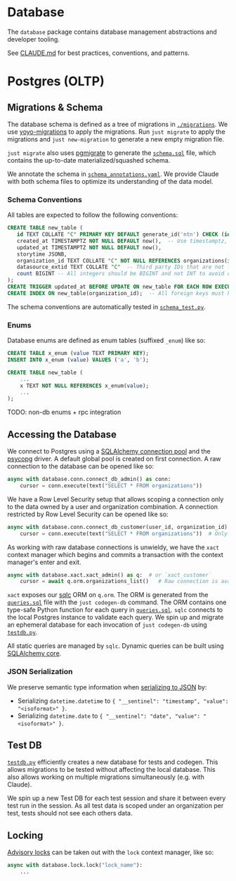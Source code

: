 # Database

The `database` package contains database management abstractions and developer tooling.

See [CLAUDE.md](./CLAUDE.md) for best practices, conventions, and patterns.

# Postgres (OLTP)

## Migrations & Schema

The database schema is defined as a tree of migrations in [`./migrations`](./migrations). We use [yoyo-migrations](https://sr.ht/~olly/yoyo/) to apply the migrations. Run `just migrate` to apply the migrations and `just new-migration` to generate a new empty migration file.

`just migrate` also uses [pgmigrate](https://github.com/peterldowns/pgmigrate) to generate the [`schema.sql`](./schema.sql) file, which contains the up-to-date materialized/squashed schema.

We annotate the schema in [`schema_annotations.yaml`](./schema_annotations.yaml). We provide Claude with both schema files to optimize its understanding of the data model.

### Schema Conventions

All tables are expected to follow the following conventions:

```sql
CREATE TABLE new_table (
   id TEXT COLLATE "C" PRIMARY KEY DEFAULT generate_id('ntn') CHECK (id LIKE 'ntn_%'),  -- Collate C text primary keys generated from the `generate_id` function.
   created_at TIMESTAMPTZ NOT NULL DEFAULT now(),  -- Use timestamptz, not timestamp. Always have created_at, updated_at, and storytime.
   updated_at TIMESTAMPTZ NOT NULL DEFAULT now(),
   storytime JSONB,
   organization_id TEXT COLLATE "C" NOT NULL REFERENCES organizations(id) ON DELETE CASCADE,  -- Scope data to organizations.
   datasource_extid TEXT COLLATE "C"  -- Third party IDs that are not foreign key should be named `*_extid` instead of `_id`.
   count BIGINT -- All integers should be BIGINT and not INT to avoid overflows.
);
CREATE TRIGGER updated_at BEFORE UPDATE ON new_table FOR EACH ROW EXECUTE PROCEDURE updated_at();  -- Update updated_at via trigger.
CREATE INDEX ON new_table(organization_id);  -- All foreign keys must have an index.
```

The schema conventions are automatically tested in [`schema_test.py`](./schema_test.py).

### Enums

Database enums are defined as enum tables (suffixed `_enum`) like so:

```sql
CREATE TABLE x_enum (value TEXT PRIMARY KEY);
INSERT INTO x_enum (value) VALUES ('a', 'b');

CREATE TABLE new_table (
    ...
    x TEXT NOT NULL REFERENCES x_enum(value);
    ...
);
```

TODO: non-db enums + rpc integration

## Accessing the Database

We connect to Postgres using a [SQLAlchemy connection pool](./conn.py) and the [psycopg](https://github.com/psycopg/psycopg) driver. A default global pool is created on first connection. A raw connection to the database can be opened like so:

```python
async with database.conn.connect_db_admin() as conn:
    cursor = conn.execute(text("SELECT * FROM organizations"))
```

We have a Row Level Security setup that allows scoping a connection only to the data owned by a user and organization combination. A connection restricted by Row Level Security can be opened like so:

```python
async with database.conn.connect_db_customer(user_id, organization_id) as conn:
    cursor = conn.execute(text("SELECT * FROM organizations"))  # Only returns the active organization.
```

As working with raw database connections is unwieldy, we have the `xact` context manager which begins and commits a transaction with the context manager's enter and exit.

```python
async with database.xact.xact_admin() as q:  # or `xact_customer`
    cursor = await q.orm.organizations_list()   # Raw connection is available on `q.conn`, but use is discouraged.
```

`xact` exposes our [sqlc](https://sqlc.dev/) ORM on `q.orm`. The ORM is generated from the [`queries.sql`](./queries.sql) file with the `just codegen-db` command. The ORM contains one type-safe Python function for each query in [`queries.sql`](./queries.sql). `sqlc` connects to the local Postgres instance to validate each query. We spin up and migrate an ephemeral database for each invocation of `just codegen-db` using [`testdb.py`](./testdb.py).

All static queries are managed by `sqlc`. Dynamic queries can be built using [SQLAlchemy core](https://docs.sqlalchemy.org/en/20/core/).

### JSON Serialization

We preserve semantic type information when [serializing to JSON](./jsonenc.py) by:

- Serializing `datetime.datetime` to `{ "__sentinel": "timestamp", "value": "<isoformat>" }`.
- Serializing `datetime.date` to `{ "__sentinel": "date", "value": "<isoformat>" }`.

## Test DB

[`testdb.py`](./testdb.py) efficiently creates a new database for tests and codegen. This allows migrations to be tested without affecting the local database. This also allows working on multiple migrations simultaneously (e.g. with Claude).

We spin up a new Test DB for each test session and share it between every test run in the session. As all test data is scoped under an organization per test, tests should not see each others data.

## Locking

[Advisory locks](https://www.postgresql.org/docs/current/explicit-locking.html#ADVISORY-LOCKS) can be taken out with the `lock` context manager, like so:

```python
async with database.lock.lock("lock_name"):
    ...
```
